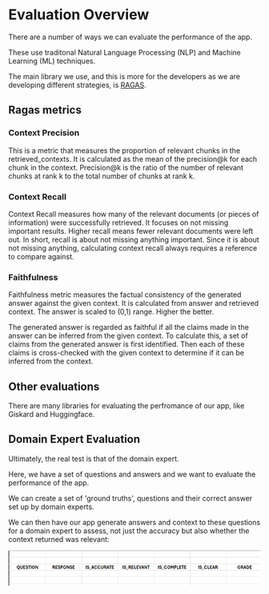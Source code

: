 # Evaluation Overview

There are a number of ways we can evaluate the performance of the app. 

These use traditonal Natural Language Processing (NLP) and Machine Learning (ML) techniques.

The main library we use, and this is more for the developers as we are developing different strategies, is [RAGAS](https://docs.ragas.io/en/stable/).

## Ragas metrics

### Context Precision 

This is a metric that measures the proportion of relevant chunks in the retrieved_contexts. It is calculated as the mean of the precision@k for each chunk in the context. Precision@k is the ratio of the number of relevant chunks at rank k to the total number of chunks at rank k.

### Context Recall

Context Recall measures how many of the relevant documents (or pieces of information) were successfully retrieved. It focuses on not missing important results. Higher recall means fewer relevant documents were left out. In short, recall is about not missing anything important. Since it is about not missing anything, calculating context recall always requires a reference to compare against.

### Faithfulness

Faithfulness metric measures the factual consistency of the generated answer against the given context. It is calculated from answer and retrieved context. The answer is scaled to (0,1) range. Higher the better.

The generated answer is regarded as faithful if all the claims made in the answer can be inferred from the given context. To calculate this, a set of claims from the generated answer is first identified. Then each of these claims is cross-checked with the given context to determine if it can be inferred from the context. 

## Other evaluations

There are many libraries for evaluating the perfromance of our app, like Giskard and Huggingface.

## Domain Expert Evaluation

Ultimately, the real test is that of the domain expert.

Here, we have a set of questions and answers and we want to evaluate the performance of the app.

We can create a set of 'ground truths', questions and their correct answer set up by domain experts.

We can then have our app generate answers and context to these questions for a domain expert to assess, not just the accuracy but also whether the context returned was relevant:

![domain expert](../images/rag/evaluation_excel.png)

